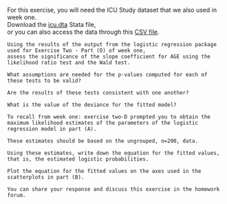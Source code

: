 For this exercise, you will need the ICU Study dataset that we also used in week one. <br>
Download the <a href="https://d396qusza40orc.cloudfront.net/logisticregression/data/icu.dta">icu.dta</a> Stata file, <br>
or you can also access the data through this <a href="https://d396qusza40orc.cloudfront.net/logisticregression/data/icu.csv">CSV file</a>.
```
Using the results of the output from the logistic regression package used for Exercise Two - Part (D) of week one, 
assess the significance of the slope coefficient for AGE using the likelihood ratio test and the Wald test. 

What assumptions are needed for the p-values computed for each of these tests to be valid? 

Are the results of these tests consistent with one another? 

What is the value of the deviance for the fitted model?

To recall from week one: exercise two-D prompted you to obtain the maximum likelihood estimates of the parameters of the logistic regression model in part (A). 

These estimates should be based on the ungrouped, n=200, data. 

Using these estimates, write down the equation for the fitted values, 
that is, the estimated logistic probabilities. 

Plot the equation for the fitted values on the axes used in the scatterplots in part (B).

You can share your response and discuss this exercise in the homework forum.
```
